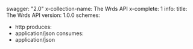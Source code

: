 swagger: "2.0"
x-collection-name: The Wrds API
x-complete: 1
info:
  title: The Wrds API
  version: 1.0.0
schemes:
- http
produces:
- application/json
consumes:
- application/json